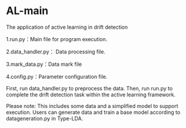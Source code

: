 # AL-main
The application of active learning in drift detection

1.run.py：Main file for program execution.

2.data_handler.py： Data processing file.

3.mark_data.py：Data mark file

4.config.py：Parameter configuration file.

First, run data_handler.py to preprocess the data. Then, run run.py to complete the drift detection task within the active learning framework.

Please note: This includes some data and a simplified model to support execution. Users can generate data and train a base model according to datageneration.py in Type-LDA.

